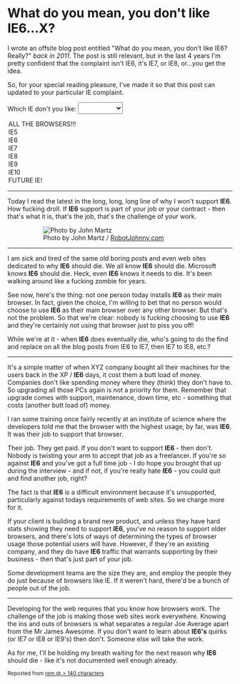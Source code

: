 # What do you mean, you don't like IE6...X?

I wrote an offsite blog post entitled "What do you mean, you don't like IE6? Really?" *back in 2011*. The post is still relevant, but in the last 4 years I'm pretty confident that the complaint isn't IE6, it's IE7, or IE8, or...you get the idea.

So, for your special reading pleasure, I've made it so that this post can updated to your particular IE complaint.

<!--more-->

Which IE don't you like: <select id="ie-selection" style="font-size: 20px; width: 100px">
<option>ALL THE BROWSERS!!!</option>
<option>IE5</option>
<option selected>IE6</option>
<option>IE7</option>
<option>IE8</option>
<option>IE9</option>
<option>IE10</option>
<option>FUTURE IE!</option>
</select>
<script>
window.onload = function () {
  $('#ie-selection').on('change', function () {
    $('.browser').text(this.value);
  });
};
</script>

---

Today I read the latest in the long, long, long line of why I won't support <strong class="browser">IE6</strong>. How fucking droll. If <strong class="browser">IE6</strong> support is part of your job or your contract - then that's what it is, that's the job, that's the challenge of your work.

<figure>
<figure><img class="withcredit" src="https://farm4.staticflickr.com/3609/3629069606_3d1a1cd8fb_b.jpg" title="Photo by John Martz"><figcaption class="credit">Photo by John Martz / <a href="http://RobotJohnny.com">RobotJohnny.com</a></figcaption></figure>
</figure>

---

I am sick and tired of the same old boring posts and even web sites dedicated to why <strong class="browser">IE6</strong> should die. We all know <strong class="browser">IE6</strong> should die. Microsoft knows <strong class="browser">IE6</strong> should die. Heck, even <strong class="browser">IE6</strong> knows it needs to die. It's been walking around like a fucking zombie for years.

See now, here's the thing: not one person today installs <strong class="browser">IE6</strong> as their main browser. In fact, given the choice, I'm willing to bet that no person would choose to use <strong class="browser">IE6</strong> as their main browser over any other browser. But that's not the problem. So that we're clear: nobody is fucking choosing to use <strong class="browser">IE6</strong> and they're certainly not using that browser just to piss you off!

While we're at it - when <strong class="browser">IE6</strong> does eventually die, who's going to do the find and replace on all the blog posts from IE6 to IE7, then IE7 to IE8, etc.?

---

It's a simple matter of when XYZ company bought all their machines for the users back in the XP / <strong class="browser">IE6</strong> days, it cost them a butt load of money. Companies don't like spending money where they (think) they don't have to. So upgrading all those PCs again is not a priority for them. Remember that upgrade comes with support, maintenance, down time, etc - something that costs (another butt load of) money.

I ran some training once fairly recently at an institute of science where the developers told me that the browser with the highest usage, by far, was <strong class="browser">IE6</strong>. It was their job to support that browser.

Their job. They get paid. If you don't want to support <strong class="browser">IE6</strong> - then don't. Nobody is twisting your arm to accept that job as a freelancer. If you're so against <strong class="browser">IE6</strong> and you've got a full time job - I do hope you brought that up during the interview - and if not, if you're really hate <strong class="browser">IE6</strong> - you could quit and find another job, right?

The fact is that <strong class="browser">IE6</strong> is a difficult environment because it's unsupported, particularly against todays requirements of web sites. So we charge more for it.

If your client is building a brand new product, and unless they have hard stats showing they need to support <strong class="browser">IE6</strong>, you've no reason to support older browsers, and there's lots of ways of determining the types of browser usage those potential users will have. However, if they're an existing company, and they do have <strong class="browser">IE6</strong> traffic that warrants supporting by their business - then that's just part of your job.

Some development teams are the size they are, and employ the people they do just because of browsers like IE. If it weren't hard, there'd be a bunch of people out of the job.

---

Developing for the web requires that you know how browsers work. The challenge of the job is making those web sites work everywhere. Knowing the ins and outs of browsers is what separates a regular Joe Average apart from the Mr James Awesome. If you don't want to learn about <strong class="browser">IE6's</strong> quirks (or IE7 or IE8 or IE9's) then don't. Someone else will take the work.

As for me, I'll be holding my breath waiting for the next reason why <strong class="browser">IE6</strong> should die - like it's not documented well enough already.

<small>Reposted from [rem @ > 140 characters](http://remy.tumblr.com/post/8334086394/what-do-you-mean-you-dont-like-ie6-really)</small>